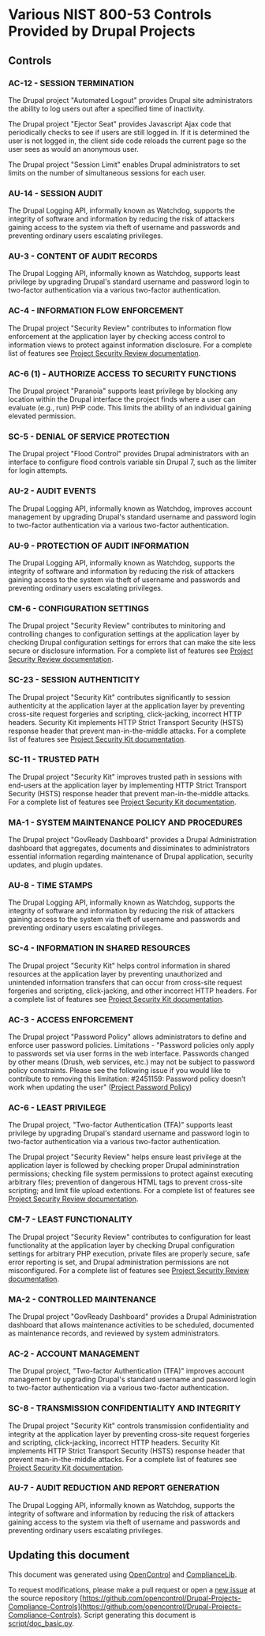 # Various NIST 800-53 Controls Provided by Drupal Projects

## Controls

### AC-12 - SESSION TERMINATION

The Drupal project "Automated Logout" provides Drupal site administrators the ability to log users out after a specified time of inactivity. 

The Drupal project "Ejector Seat" provides Javascript Ajax code that periodically checks to see if users are still logged in. If it is determined the user is not logged in, the client side code reloads the current page so the user sees as would an anonymous user. 

The Drupal project "Session Limit" enables Drupal administrators to set limits on the number of simultaneous sessions for each user. 

### AU-14 - SESSION AUDIT

The Drupal Logging API, informally known as Watchdog, supports the integrity of software and information by reducing the risk of attackers gaining access to the system via theft of username and passwords and preventing ordinary users escalating privileges. 

### AU-3 - CONTENT OF AUDIT RECORDS

The Drupal Logging API, informally known as Watchdog, supports least privilege by upgrading Drupal's standard username and password login to two-factor authentication via a various two-factor authentication. 

### AC-4 - INFORMATION FLOW ENFORCEMENT

The Drupal project "Security Review" contributes to information flow enforcement at the application layer by checking access control to information views to protect against information disclosure. For a complete list of features see [Project Security Review documentation](https://www.drupal.org/project/security_review). 

### AC-6 (1) - AUTHORIZE ACCESS TO SECURITY FUNCTIONS

The Drupal project "Paranoia" supports least privilege by blocking any location within the Drupal interface the project finds where a user can evaluate (e.g., run) PHP code. This limits the ability of an individual gaining elevated permission. 

### SC-5 - DENIAL OF SERVICE PROTECTION

The Drupal project "Flood Control" provides Drupal administrators with an interface to configure flood controls variable sin Drupal 7, such as the limiter for login attempts. 

### AU-2 - AUDIT EVENTS

The Drupal Logging API, informally known as Watchdog, improves account management by upgrading Drupal's standard username and password login to two-factor authentication via a various two-factor authentication. 

### AU-9 - PROTECTION OF AUDIT INFORMATION

The Drupal Logging API, informally known as Watchdog, supports the integrity of software and information by reducing the risk of attackers gaining access to the system via theft of username and passwords and preventing ordinary users escalating privileges. 

### CM-6 - CONFIGURATION SETTINGS

The Drupal project "Security Review" contributes to minitoring and controlling changes to configuration settings at the application layer by checking Drupal configuration settings for errors that can make the site less secure or disclosure information. For a complete list of features see [Project Security Review documentation](https://www.drupal.org/project/security_review). 

### SC-23 - SESSION AUTHENTICITY

The Drupal project "Security Kit" contributes significantly to session authenticity at the application layer at the application layer by preventing cross-site request forgeries and scripting, click-jacking, incorrect HTTP headers. Security Kit implements HTTP Strict Transport Security (HSTS) response header that prevent man-in-the-middle attacks.  For a complete list of features see [Project Security Kit documentation](https://www.drupal.org/project/seckit). 

### SC-11 - TRUSTED PATH

The Drupal project "Security Kit" improves trusted path in sessions with end-users at the application layer by implementing HTTP Strict Transport Security (HSTS) response header that prevent man-in-the-middle attacks. For a complete list of features see [Project Security Kit documentation](https://www.drupal.org/project/seckit). 

### MA-1 - SYSTEM MAINTENANCE POLICY AND PROCEDURES

The Drupal project "GovReady Dashboard" provides a Drupal Administration dashboard that aggregates, documents and dissiminates to administrators essential information regarding maintenance of Drupal application, security updates, and plugin updates. 

### AU-8 - TIME STAMPS

The Drupal Logging API, informally known as Watchdog, supports the integrity of software and information by reducing the risk of attackers gaining access to the system via theft of username and passwords and preventing ordinary users escalating privileges. 

### SC-4 - INFORMATION IN SHARED RESOURCES

The Drupal project "Security Kit" helps control information in shared resources at the application layer by preventing unauthorized and unintended information transfers that can occur from cross-site request forgeries and scripting, click-jacking, and other incorrect HTTP headers.  For a complete list of features see [Project Security Kit documentation](https://www.drupal.org/project/seckit). 

### AC-3 - ACCESS ENFORCEMENT

The Drupal project "Password Policy" allows administrators to define and enforce user password policies.  Limitations - "Password policies only apply to passwords set via user forms in the web interface. Passwords changed by other means (Drush, web services, etc.) may not be subject to password policy constraints. Please see the following issue if you would like to contribute to removing this limitation: #2451159: Password policy doesn't work when updating the user" ([Project Password Policy](https://www.drupal.org/project/password_policy))

### AC-6 - LEAST PRIVILEGE

The Drupal project, "Two-factor Authentication (TFA)" supports least privilege by upgrading Drupal's standard username and password login to two-factor authentication via a various two-factor authentication. 

The Drupal project "Security Review" helps ensure least privilege at the application layer  is followed by checking proper Drupal admininstration permissions; checking file system permissions to protect against executing arbitrary files; prevention of dangerous HTML tags to prevent cross-site scripting; and limit file upload extentions. For a complete list of features see [Project Security Review documentation](https://www.drupal.org/project/security_review). 

### CM-7 - LEAST FUNCTIONALITY

The Drupal project "Security Review" contributes to configuration for least functionality at the application layer by checking Drupal configuration settings for arbitrary PHP execution, private files are properly secure, safe error reporting is set, and Drupal administration permissions are not misconfigured. For a complete list of features see [Project Security Review documentation](https://www.drupal.org/project/security_review). 

### MA-2 - CONTROLLED MAINTENANCE

The Drupal project "GovReady Dashboard" provides a Drupal Administration dashboard that allows maintenance activities to be scheduled, documented as maintenance records, and reviewed by system administrators. 

### AC-2 - ACCOUNT MANAGEMENT

The Drupal project, "Two-factor Authentication (TFA)" improves account management by upgrading Drupal's standard username and password login to two-factor authentication via a various two-factor authentication. 

### SC-8 - TRANSMISSION CONFIDENTIALITY AND INTEGRITY

The Drupal project "Security Kit" controls transmission confidentiality and integrity at the application layer by preventing cross-site request forgeries and scripting, click-jacking, incorrect HTTP headers. Security Kit implements HTTP Strict Transport Security (HSTS) response header that prevent man-in-the-middle attacks. For a complete list of features see [Project Security Kit documentation](https://www.drupal.org/project/seckit). 

### AU-7 - AUDIT REDUCTION AND REPORT GENERATION

The Drupal Logging API, informally known as Watchdog, supports the integrity of software and information by reducing the risk of attackers gaining access to the system via theft of username and passwords and preventing ordinary users escalating privileges. 


## Updating this document
This document was generated using [OpenControl](http://open-control.org) and [ComplianceLib](https://github.com/GovReady/compliancelib-python). 

To request modifications, please make a pull request or open a [new issue](https://github.com/opencontrol/Drupal-Projects-Compliance-Controls/issues) at the source repository [https://github.com/opencontrol/Drupal-Projects-Compliance-Controls](https://github.com/opencontrol/Drupal-Projects-Compliance-Controls). Script generating this document is [script/doc_basic.py](https://github.com/opencontrol/Drupal-Projects-Compliance-Controls/blob/master/scripts/doc_basic.py).